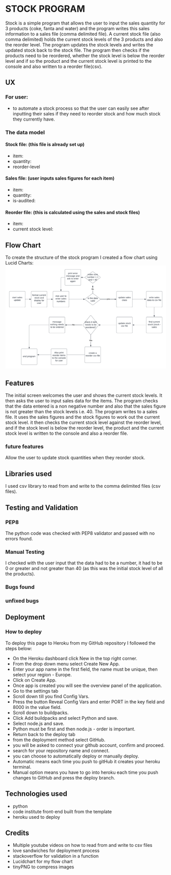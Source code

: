 # STOCK PROGRAM

Stock is a simple program that allows the user to input the sales quantity for 3 products (coke, fanta and water) and the program writes this sales information to a sales file (comma delimited file).  A current stock file (also comma delimited) holds the current stock levels of the 3 products and also the reorder level.  The program updates the stock levels and writes the updated stock back to the stock file.  The program then checks if the products need to be reordered, whether the stock level is below the reorder level and if so the product and the current stock level is printed to the console and also written to a reorder file(csv).

## UX

### For user:

- to automate a stock process so that the user can easily see after inputting their sales if they need to reorder stock and how much stock they currently have. 

### The data model

#### Stock file: (this file is already set up)
- item:
- quantity:
- reorder-level

#### Sales file: (user inputs sales figures for each item)
- item:
- quantity:
- is-audited:

#### Reorder file: (this is calculated using the sales and stock files)
- item:
- current stock level:

## Flow Chart

To create the structure of the stock program I created a flow chart using Lucid Charts:
![flow chart](images/flowchart.png)

## Features

The initial screen welcomes the user and shows the current stock levels.
It then asks the user to input sales data for the items.  The program checks that the data entered is a non negative number and also that the sales figure is not greater than the stock levels i.e. 40.
The program writes to a sales file.
It uses the sales figures and the stock figures to work out the current stock level.  it then checks the current stock level against the reorder level, and if the stock level is below the reorder level, the product and the current stock level is written to the console and also a reorder file.

### future features

Allow the user to update stock quantities when they reorder stock.

## Libraries used

I used csv library to read from and write to the comma delimited files (csv files).

## Testing and Validation

### PEP8

The python code was checked with PEP8 validator and passed with no errors found.

### Manual Testing

I checked with the user input that the data had to be a number, it had to be 0 or greater and not greater than 40 (as this was the initial stock level of all the products).

### Bugs found

### unfixed bugs

## Deployment

### How to deploy

To deploy this page to Heroku from my GitHub repository I followed the steps below:
- On the Heroku dashboard click New in the top right corner.
- From the drop down menu select Create New App.
- Enter your app name in the first field, the name must be unique, then select your region - Europe.
- Click on Create App.
- Once app is created you will see the overview panel of the application.
- Go to the settings tab
- Scroll down till you find Config Vars.
- Press the button Reveal Config Vars and enter PORT in the key field and 8000 in the value field.
- Scroll down to buildpacks.
- Click Add buildpacks and select Python and save.
- Select node.js and save.
- Python must be first and then node.js - order is important.
- Return back to the deploy tab
- from the deployment method select GitHub.
- you will be asked to connect your github account, confirm and proceed.
- search for your repository name and connect.
- you can choose to automatically deploy or manually deploy.  
- Automatic means each time you push to gitHub it creates your heroku terminal.  
- Manual option means you have to go into heroku each time you push changes to GitHub and press the deploy branch.

## Technologies used

- python
- code institute front-end built from the template
- heroku used to deploy

## Credits

- Multiple youtube videos on how to read from and write to csv files
- love sandwiches for deployment process
- stackoverflow for validation in a function
- Lucidchart for my flow chart
- tinyPNG to compress images

